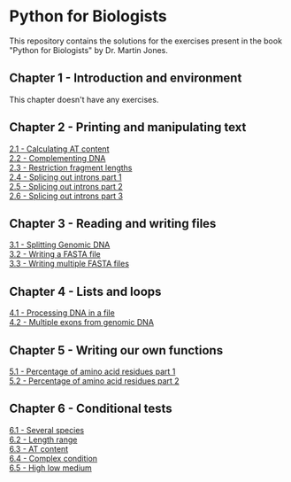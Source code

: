 # Python for Biologists

This repository contains the solutions for the exercises present in the book "Python for Biologists" by Dr. Martin Jones.

## Chapter 1 - Introduction and environment
This chapter doesn't have any exercises.

## Chapter 2 - Printing and manipulating text
[2.1 - Calculating AT content](https://github.com/giuseppedebiase/python-for-biologists/blob/main/Chapter%202/2.1_Calculating_AT_content.py)  
[2.2 - Complementing DNA](https://github.com/giuseppedebiase/python-for-biologists/blob/main/Chapter%202/2.2_Complementing_DNA.py)  
[2.3 - Restriction fragment lengths](https://github.com/giuseppedebiase/python-for-biologists/blob/main/Chapter%202/2.3_Restriction_fragment_lengths.py)  
[2.4 - Splicing out introns part 1](https://github.com/giuseppedebiase/python-for-biologists/blob/main/Chapter%202/2.4_Splicing_out_introns_1.py)  
[2.5 - Splicing out introns part 2](https://github.com/giuseppedebiase/python-for-biologists/blob/main/Chapter%202/2.5_Splicing_out_introns_2.py)  
[2.6 - Splicing out introns part 3](https://github.com/giuseppedebiase/python-for-biologists/blob/main/Chapter%202/2.6_Splicing_out_introns_3.py)  

## Chapter 3 - Reading and writing files
[3.1 - Splitting Genomic DNA](https://github.com/giuseppedebiase/python-for-biologists/tree/main/Chapter%203/3.1_Splitting_genomic_DNA)  
[3.2 - Writing a FASTA file](https://github.com/giuseppedebiase/python-for-biologists/blob/main/Chapter%203/3.2_Writing_a_FASTA_file.py)  
[3.3 - Writing multiple FASTA files](https://github.com/giuseppedebiase/python-for-biologists/blob/main/Chapter%203/3.3_Writing_multiple_FASTA_files.py)

## Chapter 4 - Lists and loops
[4.1 - Processing DNA in a file](https://github.com/giuseppedebiase/python-for-biologists/tree/main/Chapter%204/4.1_Processing_DNA_in_a_file)  
[4.2 - Multiple exons from genomic DNA](https://github.com/giuseppedebiase/python-for-biologists/tree/main/Chapter%204/4.2_Multiple_exons_from_genomic_DNA)

## Chapter 5 - Writing our own functions
[5.1 - Percentage of amino acid residues part 1](https://github.com/giuseppedebiase/python-for-biologists/blob/main/Chapter%205/5.1_Percentage_of_amino_acid_residues_1.py)  
[5.2 - Percentage of amino acid residues part 2](https://github.com/giuseppedebiase/python-for-biologists/blob/main/Chapter%205/5.2_Percentage_of_amino_acid_residues_2.py)

## Chapter 6 - Conditional tests
[6.1 - Several species](https://github.com/giuseppedebiase/python-for-biologists/tree/main/Chapter%206/6.1_Several_species)  
[6.2 - Length range](https://github.com/giuseppedebiase/python-for-biologists/tree/main/Chapter%206/6.2_Length_range)  
[6.3 - AT content](https://github.com/giuseppedebiase/python-for-biologists/tree/main/Chapter%206/6.3_AT_content)  
[6.4 - Complex condition](https://github.com/giuseppedebiase/python-for-biologists/tree/main/Chapter%206/6.4_Complex_condition)  
[6.5 - High low medium](https://github.com/giuseppedebiase/python-for-biologists/tree/main/Chapter%206/6.5_High_low_medium)
